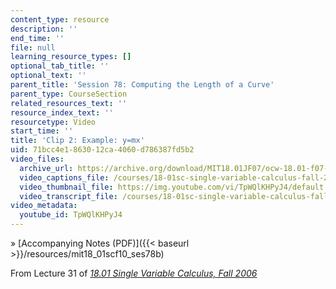 ```yaml
---
content_type: resource
description: ''
end_time: ''
file: null
learning_resource_types: []
optional_tab_title: ''
optional_text: ''
parent_title: 'Session 78: Computing the Length of a Curve'
parent_type: CourseSection
related_resources_text: ''
resource_index_text: ''
resourcetype: Video
start_time: ''
title: 'Clip 2: Example: y=mx'
uid: 71bcc4e1-8630-12ca-4060-d786387fd5b2
video_files:
  archive_url: https://archive.org/download/MIT18.01JF07/ocw-18.01-f07-lec31_300k.mp4
  video_captions_file: /courses/18-01sc-single-variable-calculus-fall-2010/70bd9bca43d05ee9be69f40bc3eb8b73_TpWQlKHPyJ4.vtt
  video_thumbnail_file: https://img.youtube.com/vi/TpWQlKHPyJ4/default.jpg
  video_transcript_file: /courses/18-01sc-single-variable-calculus-fall-2010/06b5baf9c46352526ed8a908b04ddb40_TpWQlKHPyJ4.pdf
video_metadata:
  youtube_id: TpWQlKHPyJ4
---
```


» [Accompanying Notes (PDF)]({{< baseurl >}}/resources/mit18_01scf10_ses78b)

From Lecture 31 of [_18.01 Single Variable Calculus, Fall 2006_](/courses/18-01-single-variable-calculus-fall-2006/pages/video-lectures)
